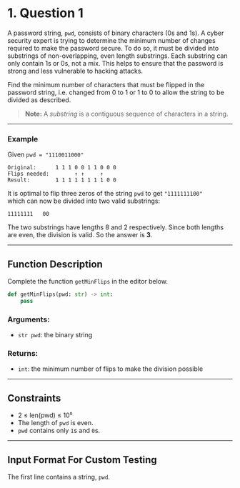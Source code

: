 # 1. Question 1

A password string, `pwd`, consists of binary characters (0s and 1s). A cyber security expert is trying to determine the minimum number of changes required to make the password secure. To do so, it must be divided into substrings of non-overlapping, even length substrings. Each substring can only contain 1s or 0s, not a mix. This helps to ensure that the password is strong and less vulnerable to hacking attacks.

Find the minimum number of characters that must be flipped in the password string, i.e. changed from 0 to 1 or 1 to 0 to allow the string to be divided as described.

> **Note:** A *substring* is a contiguous sequence of characters in a string.

---

### Example

Given `pwd = "1110011000"`

```
Original:      1 1 1 0 0 1 1 0 0 0
Flips needed:        ↑ ↑     ↑
Result:        1 1 1 1 1 1 1 1 0 0
```

It is optimal to flip three zeros of the string `pwd` to get `"1111111100"`  
which can now be divided into two valid substrings:

```
11111111   00
```

The two substrings have lengths 8 and 2 respectively. Since both lengths are even, the division is valid. So the answer is **3**.

---

## Function Description

Complete the function `getMinFlips` in the editor below.

```python
def getMinFlips(pwd: str) -> int:
    pass
```

### Arguments:

- `str pwd`: the binary string

### Returns:

- `int`: the minimum number of flips to make the division possible

---

## Constraints

- 2 ≤ len(pwd) ≤ 10⁵
- The length of `pwd` is even.
- `pwd` contains only `1`s and `0`s.

---

## Input Format For Custom Testing

The first line contains a string, `pwd`.
